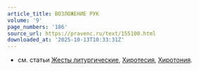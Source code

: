 ```yaml
---
article_title: ВОЗЛОЖЕНИЕ РУК
volume: '9'
page_numbers: '186'
source_url: https://pravenc.ru/text/155100.html
downloaded_at: '2025-10-13T10:33:31Z'
---
```


- см. статьи [Жесты литургические](<https://pravenc.ru/text/Жесты литургические.html>), [Хиротесия](https://pravenc.ru/text/Хиротесия.html), [Хиротония](https://pravenc.ru/text/Хиротония.html).
